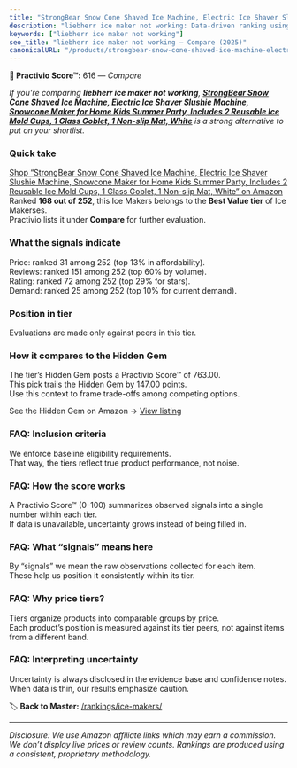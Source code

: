 ```yaml
---
title: "StrongBear Snow Cone Shaved Ice Machine, Electric Ice Shaver Slushie Machine, Snowcone Maker for Home Kids Summer Party, Includes 2 Reusable Ice Mold Cups, 1 Glass Goblet, 1 Non-slip Mat, White"
description: "liebherr ice maker not working: Data-driven ranking using the Practivio Score™. Positioned by quality, value, demand, findability, momentum."
keywords: ["liebherr ice maker not working"]
seo_title: "liebherr ice maker not working — Compare (2025)"
canonicalURL: "/products/strongbear-snow-cone-shaved-ice-machine-electric-ice-shaver-slushie-machine-snowcone-maker-for-home-kids-summer-party-includes-2-reusable-ice-mold-cups-1-glass-goblet-1-non-slip-mat-white-B0F8B2P7N6/"
---
```


**🛒 Practivio Score™:** 616 — _Compare_


*If you're comparing **liebherr ice maker not working**, **[StrongBear Snow Cone Shaved Ice Machine, Electric Ice Shaver Slushie Machine, Snowcone Maker for Home Kids Summer Party, Includes 2 Reusable Ice Mold Cups, 1 Glass Goblet, 1 Non-slip Mat, White](https://www.amazon.com/dp/B0F8B2P7N6?tag=practivio-20)** is a strong alternative to put on your shortlist.*
### Quick take
[Shop “StrongBear Snow Cone Shaved Ice Machine, Electric Ice Shaver Slushie Machine, Snowcone Maker for Home Kids Summer Party, Includes 2 Reusable Ice Mold Cups, 1 Glass Goblet, 1 Non-slip Mat, White” on Amazon](https://www.amazon.com/dp/B0F8B2P7N6?tag=practivio-20)
Ranked **168 out of 252**, this Ice Makers belongs to the **Best Value tier** of Ice Makerses.  
Practivio lists it under **Compare** for further evaluation.

### What the signals indicate
Price: ranked 31 among 252 (top 13% in affordability).  
Reviews: ranked 151 among 252 (top 60% by volume).  
Rating: ranked 72 among 252 (top 29% for stars).  
Demand: ranked 25 among 252 (top 10% for current demand).

### Position in tier
Evaluations are made only against peers in this tier.

### How it compares to the Hidden Gem
The tier’s Hidden Gem posts a Practivio Score™ of 763.00.  
This pick trails the Hidden Gem by 147.00 points.  
Use this context to frame trade-offs among competing options.  

See the Hidden Gem on Amazon → [View listing](https://www.amazon.com/dp/B00197WV7I?tag=practivio-20)

### FAQ: Inclusion criteria
We enforce baseline eligibility requirements.  
That way, the tiers reflect true product performance, not noise.

### FAQ: How the score works
A Practivio Score™ (0–100) summarizes observed signals into a single number within each tier.  
If data is unavailable, uncertainty grows instead of being filled in.

### FAQ: What “signals” means here
By “signals” we mean the raw observations collected for each item.  
These help us position it consistently within its tier.

### FAQ: Why price tiers?
Tiers organize products into comparable groups by price.  
Each product’s position is measured against its tier peers, not against items from a different band.

### FAQ: Interpreting uncertainty
Uncertainty is always disclosed in the evidence base and confidence notes.  
When data is thin, our results emphasize caution.

<!-- Missing template for Compare/CompareWithinPriceClass -->


🏷️ **Back to Master:** [/rankings/ice-makers/](/rankings/ice-makers/)

---
_Disclosure: We use Amazon affiliate links which may earn a commission. We don’t display live prices or review counts. Rankings are produced using a consistent, proprietary methodology._
